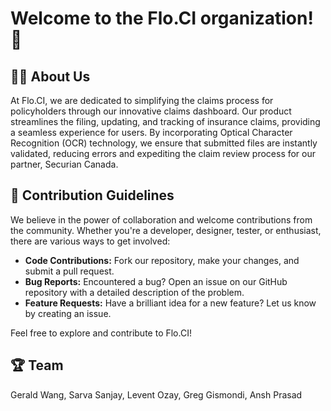 # Welcome to the Flo.CI organization! 🚀

## 🙋‍♀️ About Us

At Flo.CI, we are dedicated to simplifying the claims process for policyholders through our innovative claims dashboard. Our product streamlines the filing, updating, and tracking of insurance claims, providing a seamless experience for users. By incorporating Optical Character Recognition (OCR) technology, we ensure that submitted files are instantly validated, reducing errors and expediting the claim review process for our partner, Securian Canada.

## 🌈 Contribution Guidelines

We believe in the power of collaboration and welcome contributions from the community. Whether you're a developer, designer, tester, or enthusiast, there are various ways to get involved:

- **Code Contributions:** Fork our repository, make your changes, and submit a pull request. 
- **Bug Reports:** Encountered a bug? Open an issue on our GitHub repository with a detailed description of the problem.
- **Feature Requests:** Have a brilliant idea for a new feature? Let us know by creating an issue.

Feel free to explore and contribute to Flo.CI!

## 🏆 Team
Gerald Wang, Sarva Sanjay, Levent Ozay, Greg Gismondi, Ansh Prasad
